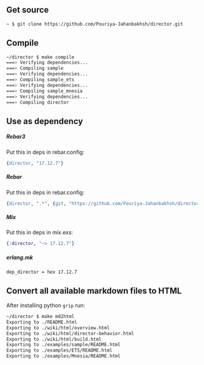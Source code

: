 ## Get source
```sh
~ $ git clone https://github.com/Pouriya-Jahanbakhsh/director.git
```


## Compile
```sh
~/director $ make compile
===> Verifying dependencies...
===> Compiling sample
===> Verifying dependencies...
===> Compiling sample_ets
===> Verifying dependencies...
===> Compiling sample_mnesia
===> Verifying dependencies...
===> Compiling director
```


## Use as dependency
##### Rebar3
Put this in deps in rebar.config:
```erlang
{director, "17.12.7"}
```

##### Rebar
Put this in deps in rebar.config:
```erlang
{director, ".*", {git, "https://github.com/Pouriya-Jahanbakhsh/director.git", {tag, "17.12.7"}}}
```

##### Mix
Put this in deps in mix.exs:
```elixir
{:director, "~> 17.12.7"}
```

##### erlang.mk
```make
dep_director = hex 17.12.7
```

## Convert all available markdown files to HTML
After installing python `grip` run:
```sh
~/director $ make md2html
Exporting to ./README.html
Exporting to ./wiki/html/overview.html
Exporting to ./wiki/html/director-behavior.html
Exporting to ./wiki/html/build.html
Exporting to ./examples/sample/README.html
Exporting to ./examples/ETS/README.html
Exporting to ./examples/Mnesia/README.html
```

